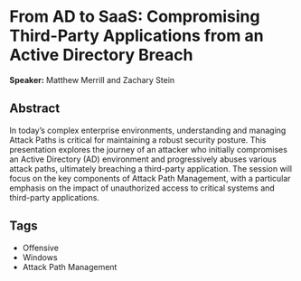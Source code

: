 # From AD to SaaS: Compromising Third-Party Applications from an Active Directory Breach

**Speaker:** Matthew Merrill and Zachary Stein

## Abstract

In today’s complex enterprise environments, understanding and managing Attack Paths is critical for maintaining a robust security posture. This presentation explores the journey of an attacker who initially compromises an Active Directory (AD) environment and progressively abuses various attack paths, ultimately breaching a third-party application. The session will focus on the key components of Attack Path Management, with a particular emphasis on the impact of unauthorized access to critical systems and third-party applications.

## Tags

- Offensive
- Windows
- Attack Path Management
